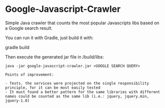 # Google-Javascript-Crawler

 Simple Java crawler that counts the most popular Javascripts libs based on a Google search result.
 
  You can run it with Gradle, just build it with:
    
 gradle build
   
   Then execute the generated jar file in /build/libs:
   
    java -jar google-javascript-crawler.jar <GOOGLE SEARCH QUERY>
    
    Points of improvement:
    
    - Tests. the services were projected on the single responsibility principle, for it can be most easily tested
    - It must found a better pattern for the same libraries with different names could be counted as the same lib (i.e.: jquery, jquery.min, jquery-1.0)
    
    
 
 
